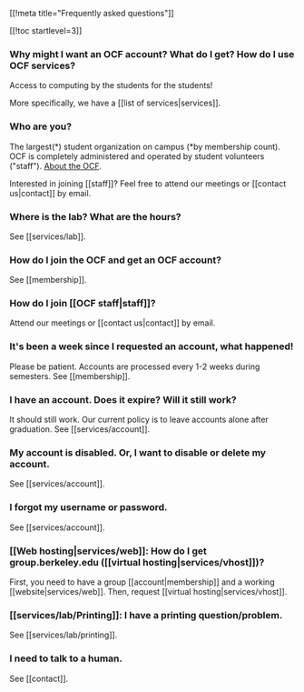 [[!meta title="Frequently asked questions"]]

[[!toc startlevel=3]]

### Why might I want an OCF account? What do I get? How do I use OCF services?

Access to computing by the students for the students!

More specifically, we have a [[list of services|services]].

### Who are you?

The largest(\*) student organization on campus (\*by membership count). OCF is completely administered and operated by student volunteers ("staff"). [About the OCF](https://www.ocf.berkeley.edu/OCF/).

Interested in joining [[staff]]? Feel free to attend our meetings or [[contact us|contact]] by email.

### Where is the lab? What are the hours?

See [[services/lab]].

### How do I join the OCF and get an OCF account?

See [[membership]].

### How do I join [[OCF staff|staff]]?

Attend our meetings or [[contact us|contact]] by email.

### It's been a week since I requested an account, what happened!

Please be patient. Accounts are processed every 1-2 weeks during semesters. See [[membership]].

### I have an account. Does it expire? Will it still work?

It should still work. Our current policy is to leave accounts alone after graduation. See [[services/account]].

### My account is disabled. Or, I want to disable or delete my account.

See [[services/account]].

### I forgot my username or password.

See [[services/account]].

### [[Web hosting|services/web]]: How do I get group.berkeley.edu ([[virtual hosting|services/vhost]])?

First, you need to have a group [[account|membership]] and a working [[website|services/web]]. Then, request [[virtual hosting|services/vhost]].

### [[services/lab/Printing]]: I have a printing question/problem.

See [[services/lab/printing]].

### I need to talk to a human.

See [[contact]].
